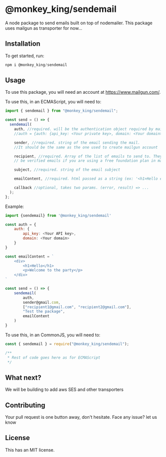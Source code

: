 # @monkey_king/sendemail

A node package to send emails built on top of nodemailer.
This package uses mailgun as transporter for now...

## Installation

To get started, run:

```js
npm i @monkey_king/sendemail
```

## Usage

To use this package, you will need an account at https://www.mailgun.com/.

To use this, in an ECMAScript, you will need to:

```js
import { sendemail } from "@monkey_king/sendemail";

const send = () => {
  sendemail(
    auth, //required. will be the authentication object required by mailgun
    //auth = {auth: {api_key: <Your private key>, domain: <Your domain>}}

    sender, //required. string of the email sending the mail.
    //It should be the same as the one used to create mailgun account

    recipient, //required. Array of the list of emails to send to. They should
    // be verified emails if you are using a free foundation plan in mailgun

    subject, //required. string of the email subject

    emailContent, //required. html passed as a string (ex: '<h1>Hello everyone</h1>')

    callback //optional, takes two params. (error, result) => ...
  );
};
```

Example:

```js
import {sendemail} from '@monkey_king/sendemail'

const auth = {
    auth: {
        api_key: <Your API key>,
        domain: <Your domain>
    }
}

const emailContent = `
    <div>
        <h1>Hello</h1>
        <p>Welcome to the party</p>
    </div>
`

const send = () => {
    sendemail(
        auth,
        sender@gmail.com,
        ["recipient1@gmail.com", "recipient2@gmail.com"],
        "Test the package",
        emailContent
    )
}
```

To use this, in an CommonJS, you will need to:

```js
const { sendemail } = require("@monkey_king/sendemail");

/**
 * Rest of code goes here as for ECMAScript
 */
```

## What next?

We will be building to add aws SES and other transporters

## Contributing

Your pull request is one button away, don't hesitate. Face any issue? let us know

## License

This has an MIT license.
